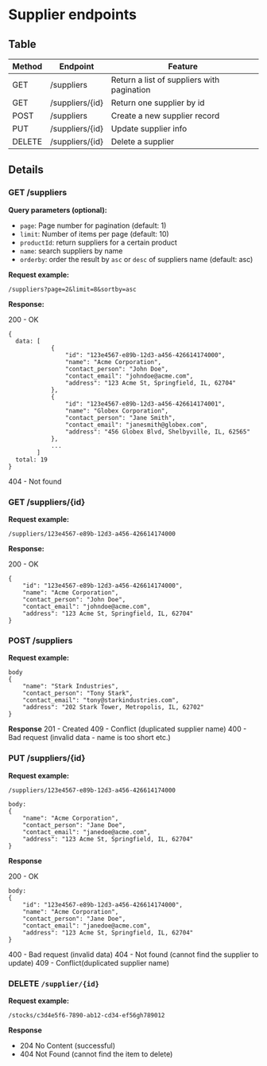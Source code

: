 # Supplier endpoints

## Table

| Method | Endpoint        | Feature                                    |
| ------ | --------------- | ------------------------------------------ |
| GET    | /suppliers      | Return a list of suppliers with pagination |
| GET    | /suppliers/{id} | Return one supplier by id                  |
| POST   | /suppliers      | Create a new supplier record               |
| PUT    | /suppliers/{id} | Update supplier info                       |
| DELETE | /suppliers/{id} | Delete a supplier                          |

## Details

### GET /suppliers

**Query parameters (optional):**

- `page`: Page number for pagination (default: 1)
- `limit`: Number of items per page (default: 10)
- `productId`: return suppliers for a certain product
- `name`: search suppliers by name
- `orderby`: order the result by `asc` or `desc` of suppliers name (default: asc)

**Request example:**

```
/suppliers?page=2&limit=8&sortby=asc
```

**Response:**

200 - OK
```
{
  data: [
  	  		{
    			"id": "123e4567-e89b-12d3-a456-426614174000",
    	    	"name": "Acme Corporation",
    	    	"contact_person": "John Doe",
    	    	"contact_email": "johndoe@acme.com",
    			"address": "123 Acme St, Springfield, IL, 62704"
  			},
  			{
    			"id": "123e4567-e89b-12d3-a456-426614174001",
    			"name": "Globex Corporation",
    			"contact_person": "Jane Smith",
    			"contact_email": "janesmith@globex.com",
    			"address": "456 Globex Blvd, Shelbyville, IL, 62565"
  			},
			...
		]
  total: 19
}
```

404 - Not found

### GET /suppliers/{id}

**Request example:**

```
/suppliers/123e4567-e89b-12d3-a456-426614174000
```

**Response:**

200 - OK
```
{
    "id": "123e4567-e89b-12d3-a456-426614174000",
    "name": "Acme Corporation",
    "contact_person": "John Doe",
    "contact_email": "johndoe@acme.com",
    "address": "123 Acme St, Springfield, IL, 62704"
}

```

### POST /suppliers

**Request example:**

```
body
{
    "name": "Stark Industries",
    "contact_person": "Tony Stark",
    "contact_email": "tony@starkindustries.com",
    "address": "202 Stark Tower, Metropolis, IL, 62702"
}
```

**Response**
201 - Created
409 - Conflict (duplicated supplier name)
400 - Bad request (invalid data - name is too short etc.)


### PUT /suppliers/{id}

**Request example:**

```
/suppliers/123e4567-e89b-12d3-a456-426614174000

body:
{
	"name": "Acme Corporation",
    "contact_person": "Jane Doe",
    "contact_email": "janedoe@acme.com",
    "address": "123 Acme St, Springfield, IL, 62704"
}
```
**Response**

200 - OK
```
body:
{
	"id": "123e4567-e89b-12d3-a456-426614174000",
	"name": "Acme Corporation",
    "contact_person": "Jane Doe",
    "contact_email": "janedoe@acme.com",
    "address": "123 Acme St, Springfield, IL, 62704"
}
```

400 - Bad request (invalid data)
404 - Not found (cannot find the supplier to update)
409 - Conflict(duplicated supplier name)


### DELETE `/supplier/{id}`

**Request example:**

```
/stocks/c3d4e5f6-7890-ab12-cd34-ef56gh789012
```

**Response**

- 204 No Content (successful)
- 404 Not Found (cannot find the item to delete)